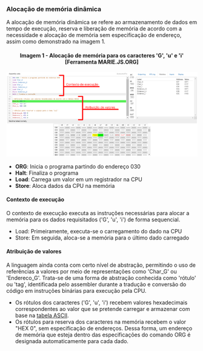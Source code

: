 ### Alocação de memória dinâmica

A alocação de memória dinâmica se refere ao armazenamento de dados em tempo de execução, reserva e liberação de memória de acordo com a necessidade e alocação de memória sem especificação de endereço, assim como demonstrado na imagem 1. 

<div align="center"><h4>Imagem 1 - Alocação de memória para os caracteres 'G', 'u' e 'i' [Ferramenta MARIE.JS.ORG]  </h4></div>
<div align="center"><img title="Imagem 1" src="https://github.com/guilhermyandrade/Assembly/blob/main/Aloca%C3%A7%C3%A3o%20de%20mem%C3%B3ria%20din%C3%A2mica/mariejsorg.png"></div>


- **ORG**: Inicia o programa partindo do endereço 030
- **Halt**: Finaliza o programa
- **Load**: Carrega um valor em um registrador na CPU
- **Store**: Aloca dados da CPU na memória

#### Contexto de execução

O contexto de execução executa as instruções necessárias para alocar a memória para os dados requisitados ('G', 'u', 'i') de forma sequencial.

- Load: Primeiramente, executa-se o carregamento do dado na CPU
- Store: Em seguida, aloca-se a memória para o último dado carregado

#### Atribuição de valores

A linguagem ainda conta com certo nível de abstração, permitindo o uso de referências a valores por meio de representações como 'Char_G' ou 'Endereco_G'. Trata-se de uma forma de abstração conhecida como 'rótulo' ou 'tag', identificada pelo assembler durante a tradução e conversão do código em instruções binárias para execução pela CPU.

- Os rótulos dos caracteres ('G', 'u', 'i') recebem valores hexadecimais correspondentes ao valor que se pretende carregar e armazenar com base na [tabela ASCII](https://web.fe.up.pt/~ee96100/projecto/Tabela%20ascii.htm).
- Os rótulos para reserva dos caracteres na memória recebem o valor "HEX 0", sem especificação de endereços. Dessa forma, um endereço de memória que esteja dentro das especificações do comando ORG é designada automaticamente para cada dado.



